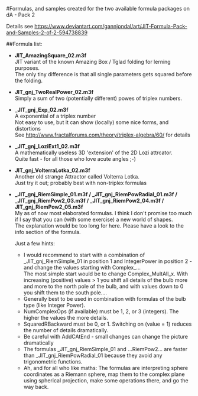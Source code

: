 #Formulas, and samples created for the two available formula packages on dA - Pack 2   
   
Details see https://www.deviantart.com/gannjondal/art/JIT-Formula-Pack-and-Samples-2-of-2-594738839   
   
##Formula list:   
- **JIT_AmazingSquare_02.m3f**   
  JIT variant of the known Amazing Box / Tglad folding for lerning purposes.   
  The only tiny difference is that all single parameters gets squared before the folding.   
   
- **JIT_gnj_TwoRealPower_02.m3f**   
  Simply a sum of two (potentially different) powes of triplex numbers.   
    
- **\_JIT_gnj_Exp_02.m3f**   
  A exponential of a triplex number   
  Not easy to use, but it can show (locally) some nice forms, and distortions   
  See http://www.fractalforums.com/theory/triplex-algebra/60/ for details   
      
- **\_JIT_gnj_LoziExt1_02.m3f**   
  A mathematically useless 3D 'extension' of the 2D Lozi attrcator.   
  Quite fast - for all those who love acute angles ;-)   
       
- **JIT_gnj_VolterraLotka_02.m3f**   
  Another old strange Attractor called Volterra Lotka.    
  Just try it out; probably best with non-triplex formulas   
      
- **\_JIT_gnj_RiemSimple_01.m3f / \_JIT_gnj_RiemPowRadial_01.m3f / \_JIT_gnj_RiemPow2_03.m3f / \_JIT_gnj_RiemPow2_04.m3f / JIT_gnj_RiemPow2_05.m3f**   
   My as of now most elaborated formulas. I think I don't promise too much if I say that you can (with some exercise)   a new world of shapes.   
   The explanation would be too long for here. Please have a look to the info section of the formula.   
      
   Just a few hints:   
   + I would recommend to start with a combination of \_JIT_gnj_RiemSimple_01 in position 1 and IntegerPower in position 2 - and change the values starting with Complex_...   
     The most simple start would be to change Complex_MultAll_x. With increasing (positive) values > 1 you shift all details of the bulb more and more to the north pole of the bulb, and with values down to 0 you shift them to the south pole....   
   + Generally best to be used in combination with formulas of the bulb type (like Integer Power).    
   + NumComplexOps (if available) must be 1, 2, or 3 (integers). The higher the values the more details.   
   + SquaredRBackward must be 0, or 1. Switching on (value = 1) reduces the number of details dramatically.    
   + Be careful with AddCAtEnd - small changes can change the picture dramatically   
   + The formulas \_JIT_gnj_RiemSimple_01 and ...RiemPow2... are faster than \_JIT_gnj_RiemPowRadial_01 because they avoid any trigonometric functions.   
   + Ah, and for all who like maths:  The formulas are interpreting sphere coordinates as a Riemann sphere, map them to the complex plane using spherical projection, make some operations there, and go the way back.